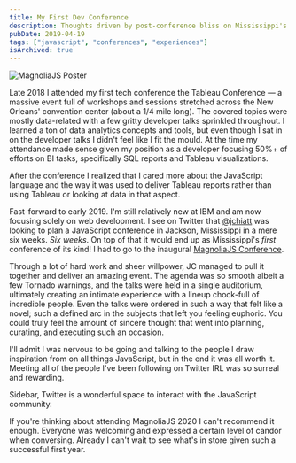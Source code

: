 ```yaml
---
title: My First Dev Conference
description: Thoughts driven by post-conference bliss on Mississippi's first ever JavaScript conference
pubDate: 2019-04-19
tags: ["javascript", "conferences", "experiences"]
isArchived: true
---
```


![MagnoliaJS Poster](https://user-images.githubusercontent.com/5033303/149253925-bab2f656-f5e8-4525-81d7-b29c61b9117e.png)

Late 2018 I attended my first tech conference the Tableau Conference &mdash; a massive event full of workshops and sessions stretched across the New Orleans' convention center (about a 1/4 mile long). The covered topics were mostly data-related with a few gritty developer talks sprinkled throughout. I learned a ton of data analytics concepts and tools, but even though I sat in on the developer talks I didn't feel like I fit the mould. At the time my attendance made sense given my position as a developer focusing 50%+ of efforts on BI tasks, specifically SQL reports and Tableau visualizations.

After the conference I realized that I cared more about the JavaScript language and the way it was used to deliver Tableau reports rather than using Tableau or looking at data in that aspect.

Fast-forward to early 2019. I'm still relatively new at IBM and am now focusing solely on web development. I see on Twitter that [@jchiatt](https://twitter.com/jchiatt) was looking to plan a JavaScript conference in Jackson, Mississippi in a mere six weeks. _Six weeks_. On top of that it would end up as Mississippi's _first_ conference of its kind! I had to go to the inaugural [MagnoliaJS Conference](https://magnoliajs.com).

Through a lot of hard work and sheer willpower, JC managed to pull it together and deliver an amazing event. The agenda was so smooth albeit a few Tornado warnings, and the talks were held in a single auditorium, ultimately creating an intimate experience with a lineup chock-full of incredible people. Even the talks were ordered in such a way that felt like a novel; such a defined arc in the subjects that left you feeling euphoric. You could truly feel the amount of sincere thought that went into planning, curating, and executing such an occasion.

I'll admit I was nervous to be going and talking to the people I draw inspiration from on all things JavaScript, but in the end it was all worth it. Meeting all of the people I've been following on Twitter IRL was so surreal and rewarding.

Sidebar, Twitter is a wonderful space to interact with the JavaScript community.

If you're thinking about attending MagnoliaJS 2020 I can't recommend it enough. Everyone was welcoming and expressed a certain level of candor when conversing. Already I can't wait to see what's in store given such a successful first year.
